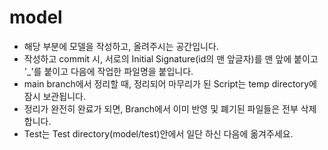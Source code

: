 # model

* 해당 부분에 모델을 작성하고, 올려주시는 공간입니다.
* 작성하고 commit 시, 서로의 Initial Signature(id의 맨 앞글자)를 맨 앞에 붙이고 '_'를 붙이고 다음에 작업한 파일명을 붙입니다.
* main branch에서 정리할 때, 정리되어 마무리가 된 Script는 temp directory에 잠시 보관됩니다.
* 정리가 완전히 완료가 되면, Branch에서 이미 반영 및 폐기된 파일들은 전부 삭제합니다.
* Test는 Test directory(model/test)안에서 일단 하신 다음에 옮겨주세요.
